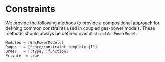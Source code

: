 # Constraints
We provide the following methods to provide a compositional approach for defining common constraints used in coupled gas-power models.
These methods should always be defined over `AbstractGasPowerModel`.


```@autodocs
Modules = [GasPowerModels]
Pages   = ["core/constraint_template.jl"]
Order   = [:type, :function]
Private  = true
```
